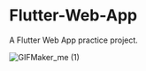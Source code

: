 # Flutter-Web-App

A Flutter Web App practice project.

![GIFMaker_me (1)](https://github.com/user-attachments/assets/0728bb20-6947-40cf-aead-10834a58ee91)
